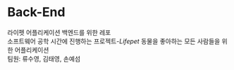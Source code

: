 # Back-End
라이펫 어플리케이션 백엔드를 위한 레포  
소프트웨어 공학 시간에 진행하는 프로젝트-*Lifepet*
동물을 좋아하는 모든 사람들을 위한 어플리케이션  
팀원: 류수영, 김태영, 손예섬 
